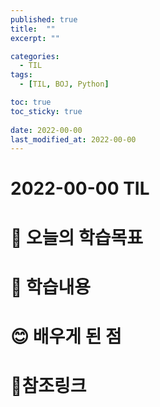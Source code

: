 ```yaml
---
published: true
title:  ""
excerpt: ""

categories:
  - TIL
tags:
  - [TIL, BOJ, Python]

toc: true
toc_sticky: true
 
date: 2022-00-00
last_modified_at: 2022-00-00
---
```


# **2022-00-00 TIL**

# 🤔 오늘의 학습목표


# 📃 학습내용

# 😊 배우게 된 점


# 📌참조링크
